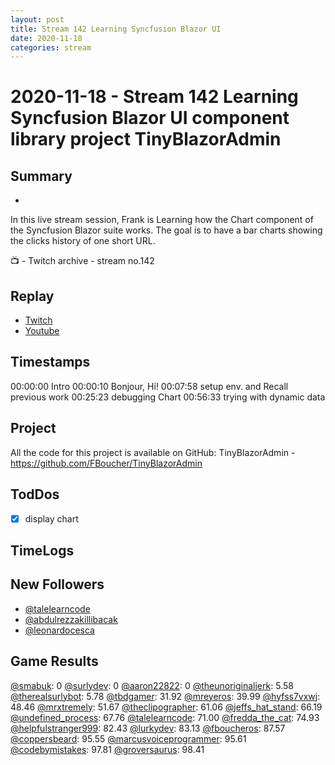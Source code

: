 ```yaml
---
layout: post
title: Stream 142 Learning Syncfusion Blazor UI
date: 2020-11-18
categories: stream
---
```



# 2020-11-18 - Stream 142 Learning Syncfusion Blazor UI component library project TinyBlazorAdmin

## Summary
-

In this live stream session, Frank is Learning how the Chart component of the Syncfusion Blazor suite works. The goal is to have a bar charts showing the clicks history of one short URL.

📺 - Twitch archive - stream no.142

## Replay


- [Twitch](https://www.twitch.tv/fboucheros)
- [Youtube](https://youtu.be/BRuuiOibuLU)


## Timestamps


00:00:00 Intro
00:00:10 Bonjour, Hi!
00:07:58 setup env. and Recall previous work
00:25:23 debugging Chart
00:56:33 trying with dynamic data

## Project

All the code for this project is available on GitHub: TinyBlazorAdmin - https://github.com/FBoucher/TinyBlazorAdmin

## TodDos

- [X] display chart

## TimeLogs



## New Followers

- [@talelearncode](https://www.twitch.tv/talelearncode)
- [@abdulrezzakillibacak](https://www.twitch.tv/abdulrezzakillibacak)
- [@leonardocesca](https://www.twitch.tv/leonardocesca)

## Game Results

[@smabuk](https://www.twitch.tv/smabuk): 0
[@surlydev](https://www.twitch.tv/surlydev): 0
[@aaron22822](https://www.twitch.tv/aaron22822): 0
[@theunoriginaljerk](https://www.twitch.tv/theunoriginaljerk): 5.58
[@therealsurlybot](https://www.twitch.tv/therealsurlybot): 5.78
[@tbdgamer](https://www.twitch.tv/tbdgamer): 31.92
[@mreyeros](https://www.twitch.tv/mreyeros): 39.99
[@hyfss7vxwj](https://www.twitch.tv/hyfss7vxwj): 48.46
[@mrxtremely](https://www.twitch.tv/mrxtremely): 51.67
[@theclipographer](https://www.twitch.tv/theclipographer): 61.06
[@jeffs_hat_stand](https://www.twitch.tv/jeffs_hat_stand): 66.19
[@undefined_process](https://www.twitch.tv/undefined_process): 67.76
[@talelearncode](https://www.twitch.tv/talelearncode): 71.00
[@fredda_the_cat](https://www.twitch.tv/fredda_the_cat): 74.93
[@helpfulstranger999](https://www.twitch.tv/helpfulstranger999): 82.43
[@lurkydev](https://www.twitch.tv/lurkydev): 83.13
[@fboucheros](https://www.twitch.tv/fboucheros): 87.57
[@coppersbeard](https://www.twitch.tv/coppersbeard): 95.55
[@marcusvoiceprogrammer](https://www.twitch.tv/marcusvoiceprogrammer): 95.61
[@codebymistakes](https://www.twitch.tv/codebymistakes): 97.81
[@groversaurus](https://www.twitch.tv/groversaurus): 98.41

